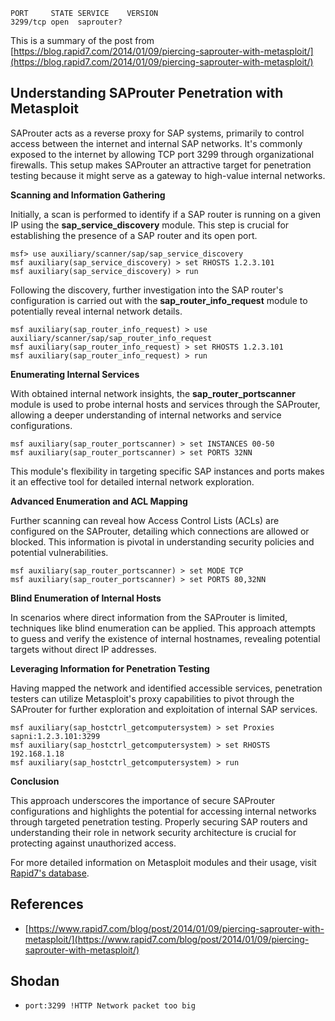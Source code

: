 ```text
PORT     STATE SERVICE    VERSION
3299/tcp open  saprouter?
```

This is a summary of the post from [https://blog.rapid7.com/2014/01/09/piercing-saprouter-with-metasploit/](https://blog.rapid7.com/2014/01/09/piercing-saprouter-with-metasploit/)


## Understanding SAProuter Penetration with Metasploit

SAProuter acts as a reverse proxy for SAP systems, primarily to control access between the internet and internal SAP networks. It's commonly exposed to the internet by allowing TCP port 3299 through organizational firewalls. This setup makes SAProuter an attractive target for penetration testing because it might serve as a gateway to high-value internal networks.

**Scanning and Information Gathering**

Initially, a scan is performed to identify if a SAP router is running on a given IP using the **sap_service_discovery** module. This step is crucial for establishing the presence of a SAP router and its open port.

```text
msf> use auxiliary/scanner/sap/sap_service_discovery
msf auxiliary(sap_service_discovery) > set RHOSTS 1.2.3.101
msf auxiliary(sap_service_discovery) > run
```

Following the discovery, further investigation into the SAP router's configuration is carried out with the **sap_router_info_request** module to potentially reveal internal network details.

```text
msf auxiliary(sap_router_info_request) > use auxiliary/scanner/sap/sap_router_info_request 
msf auxiliary(sap_router_info_request) > set RHOSTS 1.2.3.101
msf auxiliary(sap_router_info_request) > run
```

**Enumerating Internal Services**

With obtained internal network insights, the **sap_router_portscanner** module is used to probe internal hosts and services through the SAProuter, allowing a deeper understanding of internal networks and service configurations.

```text
msf auxiliary(sap_router_portscanner) > set INSTANCES 00-50
msf auxiliary(sap_router_portscanner) > set PORTS 32NN
```

This module's flexibility in targeting specific SAP instances and ports makes it an effective tool for detailed internal network exploration.

**Advanced Enumeration and ACL Mapping**

Further scanning can reveal how Access Control Lists (ACLs) are configured on the SAProuter, detailing which connections are allowed or blocked. This information is pivotal in understanding security policies and potential vulnerabilities.

```text
msf auxiliary(sap_router_portscanner) > set MODE TCP 
msf auxiliary(sap_router_portscanner) > set PORTS 80,32NN
```

**Blind Enumeration of Internal Hosts**

In scenarios where direct information from the SAProuter is limited, techniques like blind enumeration can be applied. This approach attempts to guess and verify the existence of internal hostnames, revealing potential targets without direct IP addresses.

**Leveraging Information for Penetration Testing**

Having mapped the network and identified accessible services, penetration testers can utilize Metasploit's proxy capabilities to pivot through the SAProuter for further exploration and exploitation of internal SAP services.

```text
msf auxiliary(sap_hostctrl_getcomputersystem) > set Proxies sapni:1.2.3.101:3299
msf auxiliary(sap_hostctrl_getcomputersystem) > set RHOSTS 192.168.1.18
msf auxiliary(sap_hostctrl_getcomputersystem) > run
```

**Conclusion**

This approach underscores the importance of secure SAProuter configurations and highlights the potential for accessing internal networks through targeted penetration testing. Properly securing SAP routers and understanding their role in network security architecture is crucial for protecting against unauthorized access.

For more detailed information on Metasploit modules and their usage, visit [Rapid7's database](http://www.rapid7.com/db).


## **References**

* [https://www.rapid7.com/blog/post/2014/01/09/piercing-saprouter-with-metasploit/](https://www.rapid7.com/blog/post/2014/01/09/piercing-saprouter-with-metasploit/)

## Shodan

* `port:3299 !HTTP Network packet too big`
